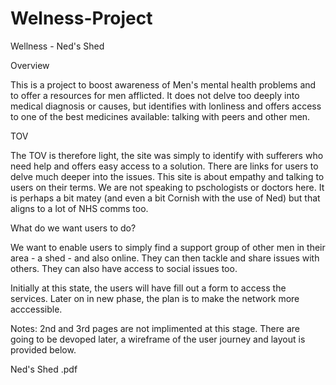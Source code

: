 # Welness-Project

Wellness - Ned's Shed

Overview

This is a project to boost awareness of Men's mental health problems and to offer a resources for men afflicted. It does not delve too deeply into medical diagnosis or causes, but identifies with lonliness and offers access to one of the best medicines available: talking with peers and other men.

TOV

The TOV is therefore light, the site was simply to identify with sufferers who need help and offers easy access to a solution. There are links for users to delve much deeper into the issues. This site is about empathy and talking to users on their terms. We are not speaking to pschologists or doctors here. It is perhaps a bit matey (and even a bit Cornish with the use of Ned) but that aligns to a lot of NHS comms too.

What do we want users to do?

We want to enable users to simply find a support group of other men in their area - a shed - and also online. They can then tackle and share issues with others. They can also have access to social issues too.

Initially at this state, the users will have fill out a form to access the services. Later on in new phase, the plan is to make the network more acccessible.

Notes: 2nd and 3rd pages are not implimented at this stage. There are going to be devoped later, a wireframe of the user journey and layout is provided below.

Ned's Shed .pdf

